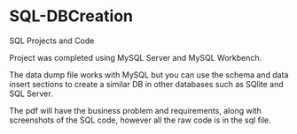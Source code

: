 # SQL-DBCreation
SQL Projects and Code

Project was completed using MySQL Server and MySQL Workbench.

The data dump file works with MySQL but you can use the schema and data insert sections to create a similar DB
in other databases such as SQlite and SQL Server.

The pdf will have the business problem and requirements, along with screenshots of the SQL code, however all the raw code is in the sql file.

